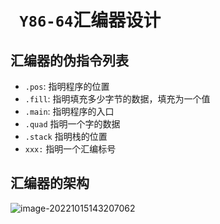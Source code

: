 # ` Y86-64`汇编器设计

## 汇编器的伪指令列表

- `.pos`: 指明程序的位置
- `.fill`: 指明填充多少字节的数据，填充为一个值
- `.main`: 指明程序的入口
- `.quad` 指明一个字的数据
- `.stack` 指明栈的位置
- `xxx:` 指明一个汇编标号

## 汇编器的架构

![image-20221015143207062](D:\ClionProject\ISA-Y86-64\doc\Y8664_assembler.assets\image-20221015143207062.png)

